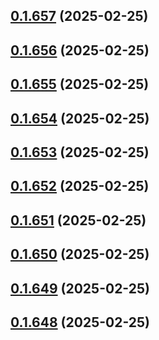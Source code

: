 ## [0.1.657](https://github.com/binary-braids/terraform-oracle/compare/v0.1.656...v0.1.657) (2025-02-25)



## [0.1.656](https://github.com/binary-braids/terraform-oracle/compare/v0.1.655...v0.1.656) (2025-02-25)



## [0.1.655](https://github.com/binary-braids/terraform-oracle/compare/v0.1.654...v0.1.655) (2025-02-25)



## [0.1.654](https://github.com/binary-braids/terraform-oracle/compare/v0.1.653...v0.1.654) (2025-02-25)



## [0.1.653](https://github.com/binary-braids/terraform-oracle/compare/v0.1.652...v0.1.653) (2025-02-25)



## [0.1.652](https://github.com/binary-braids/terraform-oracle/compare/v0.1.651...v0.1.652) (2025-02-25)



## [0.1.651](https://github.com/binary-braids/terraform-oracle/compare/v0.1.650...v0.1.651) (2025-02-25)



## [0.1.650](https://github.com/binary-braids/terraform-oracle/compare/v0.1.649...v0.1.650) (2025-02-25)



## [0.1.649](https://github.com/binary-braids/terraform-oracle/compare/v0.1.648...v0.1.649) (2025-02-25)



## [0.1.648](https://github.com/binary-braids/terraform-oracle/compare/v0.1.647...v0.1.648) (2025-02-25)



